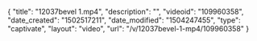 {
    "title": "12037bevel 1.mp4",
    "description": "",
    "videoid": "109960358",
    "date_created": "1502517211",
    "date_modified": "1504247455",
    "type": "captivate",
    "layout": "video",
    "url": "\/v\/12037bevel-1-mp4\/109960358"
}